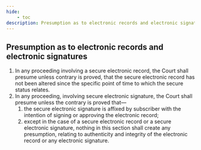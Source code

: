 ```yaml
---
hide:
    - toc
description: Presumption as to electronic records and electronic signatures
---
```


## Presumption as to electronic records and electronic signatures

1. In any proceeding involving a secure electronic record, the Court shall presume unless contrary is proved, that the secure electronic record has not been altered since the specific point of time to which the secure status relates.
2. In any proceeding, involving secure electronic signature, the Court shall presume unless the contrary is proved that—
    1. the secure electronic signature is affixed by subscriber with the intention of signing or approving the electronic record;
    2. except in the case of a secure electronic record or a secure electronic signature, nothing in this section shall create any presumption, relating to authenticity and integrity of the electronic record or any electronic signature.
